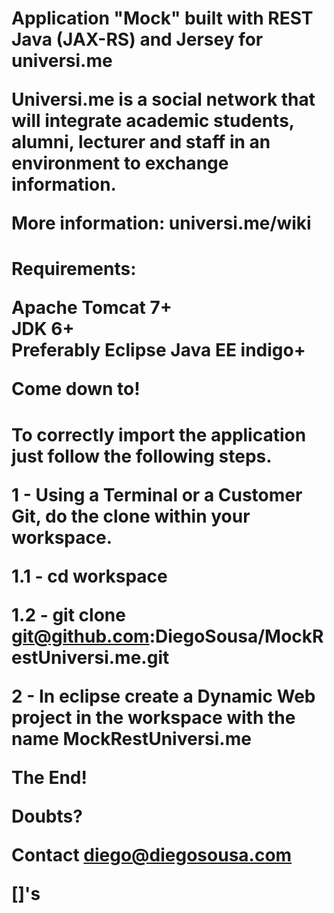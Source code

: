 <h1>Application "Mock" built with REST Java (JAX-RS) and Jersey for universi.me

Universi.me is a social network that will integrate academic students,
alumni, lecturer and staff in an environment to exchange information.


More information: universi.me/wiki

<h1>Requirements:

Apache Tomcat 7+<br />
JDK 6+<br />
Preferably Eclipse Java EE indigo+<br />

Come down to!

<h1>To correctly import the application just follow the following steps.

1 - Using a Terminal or a Customer Git, do the clone within your workspace.

1.1 - cd workspace

1.2 - git clone git@github.com:DiegoSousa/MockRestUniversi.me.git

2 - In eclipse create a Dynamic Web project in the workspace with the name MockRestUniversi.me

The End!

Doubts?

Contact diego@diegosousa.com

[]'s
